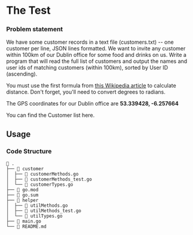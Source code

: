 # The Test

### Problem statement

We have some customer records in a text file (customers.txt) -- one customer per line, JSON lines formatted. We want to invite any customer within 100km of our Dublin office for some food and drinks on us. Write a program that will read the full list of customers and output the names and user ids of matching customers (within 100km), sorted by User ID (ascending).

You must use the first formula from [this Wikipedia article](https://en.wikipedia.org/wiki/Great-circle_distance) to calculate distance. Don't forget, you'll need to convert degrees to radians.

The GPS coordinates for our Dublin office are **53.339428, -6.257664**

You can find the Customer list here.

## Usage

### Code Structure
```
 .
├──  customer
│  ├──  customerMethods.go
│  ├──  customerMethods_test.go
│  └──  customerTypes.go
├──  go.mod
├──  go.sum
├──  helper
│  ├──  utilMethods.go
│  ├──  utilMethods_test.go
│  └──  utilTypes.go
├──  main.go
└──  README.md
```
